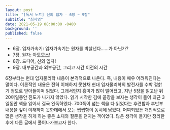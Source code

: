 ```yaml
---
layout: post
title: "[독서 노트] 신의 입자 - 6장 ~ 9장"
subtitle: "최시영"
date: 2021-05-19 08:00:00 -0400
background: ''
published: false
---
```

* 6장. 입자가속기: 입자가속기는 원자를 박살낸다......가 아닌가?
* 7장. 원자: 아토모스!
* 8장. 드디어, 신의 입자!
* 9장. 내부공간과 외부공간, 그리고 시간 이전의 시간

6장부터는 현대 입자물리학 내용이 본격적으로 나온다. 즉, 내용이 매우 어려워진다는 말이다. 이론적인 내용은 전혀 이해하지 못한채 현대 입자물리학의 발전사를 수박 겉핡기 정도로 받아들이며 읽었다. 그래서인지 흥미가 많이 떨어졌고, 지난 5장을 읽고난 뒤 20여일동안 진도가 나가지 않았다. 읽기 시작한 김에 끝장을 보자는 생각이 들어 최근 3일동안 책을 읽어서 결국 완독하였다. 700쪽이 넘는 책을 다 읽었다는 후련함과 후반부 내용을 깊이 이해하지 못한데에서 오는 찝찝함이 동시에 남았다. 어찌되었든 개인적으로 많은 생각을 하게 하는 좋은 소재와 질문을 던지는 책이었다. 많은 생각이 들지만 정리한 후에 다른 글에서 풀어나가보고자 한다.
